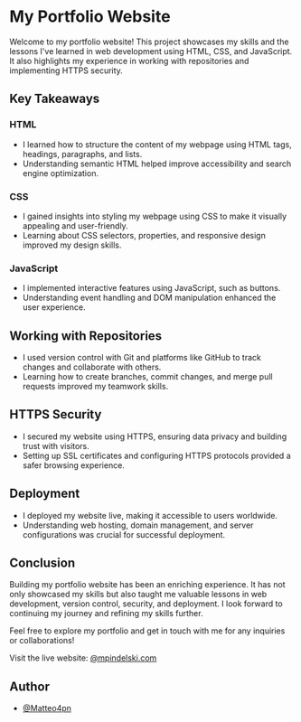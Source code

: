 # My Portfolio Website

Welcome to my portfolio website! This project showcases my skills and the lessons I've learned in web development using HTML, CSS, and JavaScript. It also highlights my experience in working with repositories and implementing HTTPS security.

## Key Takeaways

### HTML
- I learned how to structure the content of my webpage using HTML tags, headings, paragraphs, and lists.
- Understanding semantic HTML helped improve accessibility and search engine optimization.

### CSS
- I gained insights into styling my webpage using CSS to make it visually appealing and user-friendly.
- Learning about CSS selectors, properties, and responsive design improved my design skills.

### JavaScript
- I implemented interactive features using JavaScript, such as buttons.
- Understanding event handling and DOM manipulation enhanced the user experience.

## Working with Repositories

- I used version control with Git and platforms like GitHub to track changes and collaborate with others.
- Learning how to create branches, commit changes, and merge pull requests improved my teamwork skills.

## HTTPS Security

- I secured my website using HTTPS, ensuring data privacy and building trust with visitors.
- Setting up SSL certificates and configuring HTTPS protocols provided a safer browsing experience.

## Deployment

- I deployed my website live, making it accessible to users worldwide.
- Understanding web hosting, domain management, and server configurations was crucial for successful deployment.

## Conclusion

Building my portfolio website has been an enriching experience. It has not only showcased my skills but also taught me valuable lessons in web development, version control, security, and deployment. I look forward to continuing my journey and refining my skills further.

Feel free to explore my portfolio and get in touch with me for any inquiries or collaborations!

Visit the live website: [@mpindelski.com](https://www.mpindelski.com/)

## Author

- [@Matteo4pn](https://github.com/Matteo4pn)

